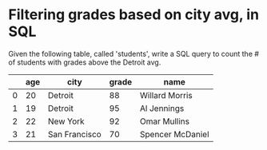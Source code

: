 # Filtering grades based on city avg, in SQL

Given the following table, called 'students', write a SQL query to count the # of students with grades above the Detroit avg.

| | age | city | grade | name |
|-|-----|------|-------|------|
| 0 | 20 | Detroit | 88 | Willard Morris |
| 1 | 19 | Detroit | 95 | Al Jennings |
| 2 | 22 | New York | 92 | Omar Mullins |
| 3 | 21 | San Francisco | 70 | Spencer McDaniel |
